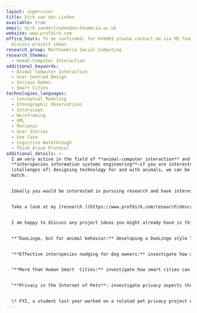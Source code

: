 ```yaml
---
layout: supervisor
title: Dirk van der Linden
available: true
email: dirk.vanderlinden@northumbria.ac.uk
website: www.profdirk.com
office_hours: To be confirmed; for KV6003 please contact me via MS Teams to
  discuss project ideas
research_group: Northumbria Social Computing
research_themes:
  - Human-Computer Interaction
additional_keywords:
  - Animal Computer Interaction
  - User Centred Design
  - Serious Games
  - Smart Cities
technologies_languages:
  - Conceptual Modeling
  - Ethnographic Observations
  - Interviews
  - Wireframing
  - UML
  - Personas
  - User Stories
  - Use Case
  - Cognitive Walkthrough
  - Think Aloud Protocol
additional_details: >-
  I am very active in the field of **animal-computer interaction** and
  **interspecies information systems engineering**—if you are interested in the
  (challenges of) designing technology for and with animals, we can be a good
  match. 


  Ideally you would be interested in pursuing research and have interest in academia so that from the start I can help you work on your project to have potential for publication (e.g., in the International Conference on Animal-Computer Interaction).


  Take a look at my [research ](https://www.profdirk.com/research)description on my website, my [research outputs](https://researchportal.northumbria.ac.uk/en/persons/dirk-van-der-linden/publications/) on Pure, and my [Technology for Animals](https://www.tech4animals.org) lab website for more details of what I have and am working on. If we work together on a project, you will have access to domain experts in my Technology for Animals Lab from veterinary sciences, animal behaviour, and anthrozoology.


  I am happy to discuss any project ideas you might already have in this domain and work with you on finding something that fits with your interests and ambitions. For inspiration, some rough project/topic ideas that I would also be interested in working on with students are below, these would also require your own interpretation and further definition:


  **"DuoLingo, but for animal behavior:** developing a DuoLingo style learning platform (web or app) in collaboration with dog behavioral experts to teach dog owners what particular dog behaviors and movements mean in order to increase responsible pet ownership. Go through the UCD process, work with veterinarians to design a prototype of such a system and ideally also implement a functioning prototype which can be gradually extended with more learning materials. HCI and development skills would be a perfect combination."


  "**Effective interspecies nudging for dog owners:** investigate how dog activity and health monitors like FitBark and PetPace work, how quantified pet data can be used to steer pet owners towards responsible actions (e.g., appropriate diets, activity levels, cognitive enrichment), design interspecies behavioral nudges that could be integrated into such technology, and conduct experimental work to assess their efficiency. HCI and strong research/experimental skills would be a perfect combination."


  "**More than Human Smart  Cities:** investigate how smart cities can accommodate for more than just human needs and propose (more-than-human) user centered design artifacts to show how smart city technology could accommodate also urban animals, wildlife, as well as human-animal relationships."


  "**Privacy in the Internet of Pets**: investigate privacy aspects that arise as a result of the increasing use of technology for animals with pets; potentially propose design artifacts to better steer privacy concerns; investigate how trade-offs between user requirements and data collection may skew towards business interests and establish a significant information asymmetry; investigate the pet health/food business ecosystem to determine to what extent animal data is used for non-trivial purposes"*


  \* FYI, a student last year worked on a related pet privacy project designing privacy labels for dog technologies, which was published in the Int. Conf. on Animal-Computer Interaction, [see here for the published version of their project](https://researchportal.northumbria.ac.uk/en/publications/privacy-labels-should-go-to-the-dogs)
---
```

